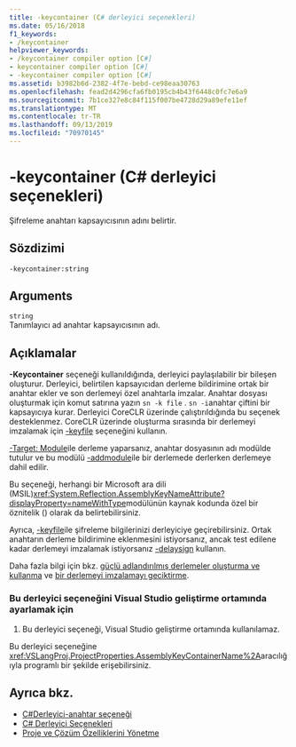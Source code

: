 ```yaml
---
title: -keycontainer (C# derleyici seçenekleri)
ms.date: 05/16/2018
f1_keywords:
- /keycontainer
helpviewer_keywords:
- /keycontainer compiler option [C#]
- keycontainer compiler option [C#]
- -keycontainer compiler option [C#]
ms.assetid: b3982b6d-2382-4f7e-bebd-ce98eaa30763
ms.openlocfilehash: fead2d4296cfa6fb0195cb4b43f6448c0fc7e6a9
ms.sourcegitcommit: 7b1ce327e8c84f115f007be4728d29a89efe11ef
ms.translationtype: MT
ms.contentlocale: tr-TR
ms.lasthandoff: 09/13/2019
ms.locfileid: "70970145"
---
```

# <a name="-keycontainer-c-compiler-options"></a>-keycontainer (C# derleyici seçenekleri)
Şifreleme anahtarı kapsayıcısının adını belirtir.  
  
## <a name="syntax"></a>Sözdizimi  
  
```console  
-keycontainer:string  
```  
  
## <a name="arguments"></a>Arguments  
 `string`  
 Tanımlayıcı ad anahtar kapsayıcısının adı.  
  
## <a name="remarks"></a>Açıklamalar  
 **-Keycontainer** seçeneği kullanıldığında, derleyici paylaşılabilir bir bileşen oluşturur. Derleyici, belirtilen kapsayıcıdan derleme bildirimine ortak bir anahtar ekler ve son derlemeyi özel anahtarla imzalar. Anahtar dosyası oluşturmak için komut satırına yazın `sn -k file` . `sn -i`anahtar çiftini bir kapsayıcıya kurar. Derleyici CoreCLR üzerinde çalıştırıldığında bu seçenek desteklenmez. CoreCLR üzerinde oluşturma sırasında bir derlemeyi imzalamak için [-keyfile](keyfile-compiler-option.md) seçeneğini kullanın.
  
 [-Target: Module](./target-module-compiler-option.md)ile derleme yaparsanız, anahtar dosyasının adı modülde tutulur ve bu modülü [-addmodule](./addmodule-compiler-option.md)ile bir derlemede derlerken derlemeye dahil edilir.  
  
 Bu seçeneği, herhangi bir Microsoft ara dili (MSIL)<xref:System.Reflection.AssemblyKeyNameAttribute?displayProperty=nameWithType>modülünün kaynak kodunda özel bir öznitelik () olarak da belirtebilirsiniz.  
  
 Ayrıca, [-keyfile](./keyfile-compiler-option.md)ile şifreleme bilgilerinizi derleyiciye geçirebilirsiniz. Ortak anahtarın derleme bildirimine eklenmesini istiyorsanız, ancak test edilene kadar derlemeyi imzalamak istiyorsanız [-delaysign](./delaysign-compiler-option.md) kullanın.  
  
 Daha fazla bilgi için bkz. [güçlü adlandırılmış derlemeler oluşturma ve kullanma](../../../standard/assembly/create-use-strong-named.md) ve [bir derlemeyi imzalamayı geciktirme](../../../standard/assembly/delay-sign.md).  
  
### <a name="to-set-this-compiler-option-in-the-visual-studio-development-environment"></a>Bu derleyici seçeneğini Visual Studio geliştirme ortamında ayarlamak için  
  
1. Bu derleyici seçeneği, Visual Studio geliştirme ortamında kullanılamaz.  
  
 Bu derleyici seçeneğine <xref:VSLangProj.ProjectProperties.AssemblyKeyContainerName%2A>aracılığıyla programlı bir şekilde erişebilirsiniz.  
  
## <a name="see-also"></a>Ayrıca bkz.

- [C#Derleyici-anahtar seçeneği](keyfile-compiler-option.md)
- [C# Derleyici Seçenekleri](index.md)
- [Proje ve Çözüm Özelliklerini Yönetme](/visualstudio/ide/managing-project-and-solution-properties)
